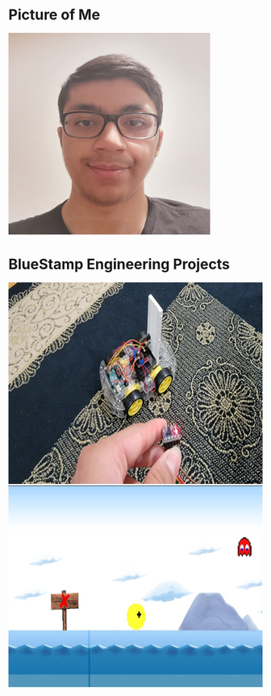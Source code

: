 # Picture of Me
<img src="Photo of Me.jpg" alt="Photo of me" style="width: 400px; height: 400px;"/>

# BlueStamp Engineering Projects
<img src="Gesture Controlled Robot Image.jpg" alt="Photo of Gesture Controlled Robot" style="width: 600px; height: 400px;"/>
<img src="Unity Game Image.jpg" alt="Photo of Unity Game" style="width: 600px; height: 400px;"/>
